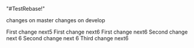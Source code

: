 "#TestRebase!" 

changes on master
changes on develop

First change next5
First change next6
First change next6
Second change next 6
Second change next 6
Third change next6
